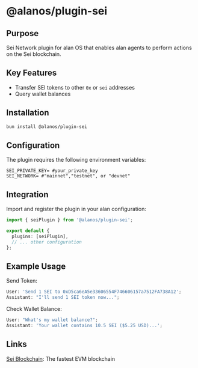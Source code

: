 # @alanos/plugin-sei

## Purpose

Sei Network plugin for alan OS that enables alan agents to perform actions on the Sei blockchain.

## Key Features

- Transfer SEI tokens to other `0x` or `sei` addresses
- Query wallet balances

## Installation

```bash
bun install @alanos/plugin-sei
```

## Configuration

The plugin requires the following environment variables:

```env
SEI_PRIVATE_KEY= #your_private_key
SEI_NETWORK= #"mainnet","testnet", or "devnet"
```

## Integration

Import and register the plugin in your alan configuration:

```typescript
import { seiPlugin } from '@alanos/plugin-sei';

export default {
  plugins: [seiPlugin],
  // ... other configuration
};
```

## Example Usage

Send Token:

```typescript
User: 'Send 1 SEI to 0xD5ca6eA5e33606554F746606157a7512FA738A12';
Assistant: "I'll send 1 SEI token now...";
```

Check Wallet Balance:

```typescript
User: "What's my wallet balance?";
Assistant: 'Your wallet contains 10.5 SEI ($5.25 USD)...';
```

## Links

[Sei Blockchain](https://sei.io/): The fastest EVM blockchain
